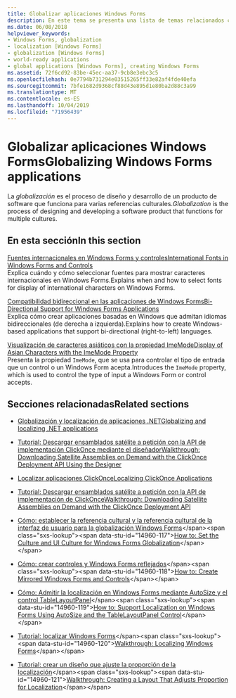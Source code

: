 ```yaml
---
title: Globalizar aplicaciones Windows Forms
description: En este tema se presenta una lista de temas relacionados con la globalización de aplicaciones Windows Forms.
ms.date: 06/08/2018
helpviewer_keywords:
- Windows Forms, globalization
- localization [Windows Forms]
- globalization [Windows Forms]
- world-ready applications
- global applications [Windows Forms], creating Windows Forms
ms.assetid: 72f6cd92-83be-45ec-aa37-9cb8e3ebc3c5
ms.openlocfilehash: 0e7794b731294e03515265ff33e82af4fde40efa
ms.sourcegitcommit: 7bfe1682d9368cf88d43e895d1e80ba2d88c3a99
ms.translationtype: MT
ms.contentlocale: es-ES
ms.lasthandoff: 10/04/2019
ms.locfileid: "71956439"
---
```

# <a name="globalizing-windows-forms-applications"></a><span data-ttu-id="14960-103">Globalizar aplicaciones Windows Forms</span><span class="sxs-lookup"><span data-stu-id="14960-103">Globalizing Windows Forms applications</span></span>

<span data-ttu-id="14960-104">La *globalización* es el proceso de diseño y desarrollo de un producto de software que funciona para varias referencias culturales.</span><span class="sxs-lookup"><span data-stu-id="14960-104">*Globalization* is the process of designing and developing a software product that functions for multiple cultures.</span></span>

## <a name="in-this-section"></a><span data-ttu-id="14960-105">En esta sección</span><span class="sxs-lookup"><span data-stu-id="14960-105">In this section</span></span>

[<span data-ttu-id="14960-106">Fuentes internacionales en Windows Forms y controles</span><span class="sxs-lookup"><span data-stu-id="14960-106">International Fonts in Windows Forms and Controls</span></span>](international-fonts-in-windows-forms-and-controls.md)  
<span data-ttu-id="14960-107">Explica cuándo y cómo seleccionar fuentes para mostrar caracteres internacionales en Windows Forms.</span><span class="sxs-lookup"><span data-stu-id="14960-107">Explains when and how to select fonts for display of international characters on Windows Forms.</span></span>

[<span data-ttu-id="14960-108">Compatibilidad bidireccional en las aplicaciones de Windows Forms</span><span class="sxs-lookup"><span data-stu-id="14960-108">Bi-Directional Support for Windows Forms Applications</span></span>](bi-directional-support-for-windows-forms-applications.md)  
<span data-ttu-id="14960-109">Explica cómo crear aplicaciones basadas en Windows que admitan idiomas bidireccionales (de derecha a izquierda).</span><span class="sxs-lookup"><span data-stu-id="14960-109">Explains how to create Windows-based applications that support bi-directional (right-to-left) languages.</span></span>

[<span data-ttu-id="14960-110">Visualización de caracteres asiáticos con la propiedad ImeMode</span><span class="sxs-lookup"><span data-stu-id="14960-110">Display of Asian Characters with the ImeMode Property</span></span>](display-of-asian-characters-with-the-imemode-property.md)  
<span data-ttu-id="14960-111">Presenta la propiedad `ImeMode`, que se usa para controlar el tipo de entrada que un control o un Windows Form acepta.</span><span class="sxs-lookup"><span data-stu-id="14960-111">Introduces the `ImeMode` property, which is used to control the type of input a Windows Form or control accepts.</span></span>

## <a name="related-sections"></a><span data-ttu-id="14960-112">Secciones relacionadas</span><span class="sxs-lookup"><span data-stu-id="14960-112">Related sections</span></span>

- [<span data-ttu-id="14960-113">Globalización y localización de aplicaciones .NET</span><span class="sxs-lookup"><span data-stu-id="14960-113">Globalizing and localizing .NET applications</span></span>](../../../standard/globalization-localization/index.md)

- [<span data-ttu-id="14960-114">Tutorial: Descargar ensamblados satélite a petición con la API de implementación ClickOnce mediante el diseñador</span><span class="sxs-lookup"><span data-stu-id="14960-114">Walkthrough: Downloading Satellite Assemblies on Demand with the ClickOnce Deployment API Using the Designer</span></span>](/visualstudio/deployment/walkthrough-downloading-satellite-assemblies-on-demand-with-the-clickonce-deployment-api-using-the-designer)

- [<span data-ttu-id="14960-115">Localizar aplicaciones ClickOnce</span><span class="sxs-lookup"><span data-stu-id="14960-115">Localizing ClickOnce Applications</span></span>](/visualstudio/deployment/localizing-clickonce-applications)

- [<span data-ttu-id="14960-116">Tutorial: Descargar ensamblados satélite a petición con la API de implementación de ClickOnce</span><span class="sxs-lookup"><span data-stu-id="14960-116">Walkthrough: Downloading Satellite Assemblies on Demand with the ClickOnce Deployment API</span></span>](/visualstudio/deployment/walkthrough-downloading-satellite-assemblies-on-demand-with-the-clickonce-deployment-api)

- <span data-ttu-id="14960-117">[Cómo: establecer la referencia cultural y la referencia cultural de la interfaz de usuario para la globalización Windows Forms](https://docs.microsoft.com/previous-versions/visualstudio/visual-studio-2010/b28bx3bh(v=vs.100))</span><span class="sxs-lookup"><span data-stu-id="14960-117">[How to: Set the Culture and UI Culture for Windows Forms Globalization](https://docs.microsoft.com/previous-versions/visualstudio/visual-studio-2010/b28bx3bh(v=vs.100))</span></span>

- <span data-ttu-id="14960-118">[Cómo: crear controles y Windows Forms reflejados](https://docs.microsoft.com/previous-versions/visualstudio/visual-studio-2010/xwbz5ws0(v=vs.100))</span><span class="sxs-lookup"><span data-stu-id="14960-118">[How to: Create Mirrored Windows Forms and Controls](https://docs.microsoft.com/previous-versions/visualstudio/visual-studio-2010/xwbz5ws0(v=vs.100))</span></span>

- <span data-ttu-id="14960-119">[Cómo: Admitir la localización en Windows Forms mediante AutoSize y el control TableLayoutPanel](https://docs.microsoft.com/previous-versions/visualstudio/visual-studio-2010/1zkt8b33(v=vs.100))</span><span class="sxs-lookup"><span data-stu-id="14960-119">[How to: Support Localization on Windows Forms Using AutoSize and the TableLayoutPanel Control](https://docs.microsoft.com/previous-versions/visualstudio/visual-studio-2010/1zkt8b33(v=vs.100))</span></span>

- <span data-ttu-id="14960-120">[Tutorial: localizar Windows Forms](https://docs.microsoft.com/previous-versions/visualstudio/visual-studio-2010/y99d1cd3(v=vs.100))</span><span class="sxs-lookup"><span data-stu-id="14960-120">[Walkthrough: Localizing Windows Forms](https://docs.microsoft.com/previous-versions/visualstudio/visual-studio-2010/y99d1cd3(v=vs.100))</span></span>

- <span data-ttu-id="14960-121">[Tutorial: crear un diseño que ajuste la proporción de la localización](https://docs.microsoft.com/previous-versions/visualstudio/visual-studio-2010/7k9fa71y(v=vs.100))</span><span class="sxs-lookup"><span data-stu-id="14960-121">[Walkthrough: Creating a Layout That Adjusts Proportion for Localization](https://docs.microsoft.com/previous-versions/visualstudio/visual-studio-2010/7k9fa71y(v=vs.100))</span></span>
